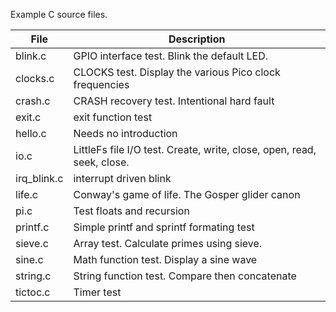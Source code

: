Example C source files.

| File | Description |
| --- | ---
| blink.c | GPIO interface test. Blink the default LED. |
| clocks.c | CLOCKS test. Display the various Pico clock frequencies |
| crash.c | CRASH recovery test. Intentional hard fault |
| exit.c | exit function test |
| hello.c | Needs no introduction |
| io.c | LittleFs file I/O test. Create, write, close, open, read, seek, close. |
| irq_blink.c | interrupt driven blink |
| life.c | Conway's game of life. The Gosper glider canon |
| pi.c | Test floats and recursion |
| printf.c | Simple printf and sprintf formating test |
| sieve.c | Array test. Calculate primes using sieve. |
| sine.c | Math function test. Display a sine wave |
| string.c | String function test. Compare then concatenate |
| tictoc.c | Timer test |
